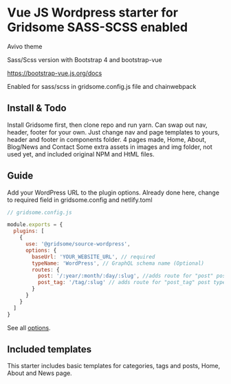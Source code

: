 # Vue JS Wordpress starter for Gridsome SASS-SCSS enabled

Avivo theme

Sass/Scss version with Bootstrap 4 and bootstrap-vue

https://bootstrap-vue.js.org/docs

Enabled for sass/scss in gridsome.config.js file and chainwebpack


## Install & Todo

Install Gridsome first, then clone repo and run yarn.
Can swap out nav, header, footer for your own.
Just change nav and page templates to yours, header and footer in components folder.
4 pages made, Home, About, Blog/News and Contact
Some extra assets in images and img folder, not used yet, and included original NPM and HtML files.



## Guide

Add your WordPress URL to the plugin options. Already done here, change to required field in gridsome.config and netlify.toml

```js
// gridsome.config.js

module.exports = {
  plugins: [
    {
      use: '@gridsome/source-wordpress',
      options: {
        baseUrl: 'YOUR_WEBSITE_URL', // required
        typeName: 'WordPress', // GraphQL schema name (Optional)
        routes: {
          post: '/:year/:month/:day/:slug', //adds route for "post" post type (Optional)
          post_tag: '/tag/:slug' // adds route for "post_tag" post type (Optional)
        }
      }
    }
  ]
}

```

See all [options](https://gridsome.org/plugins/@gridsome/source-wordpress).

## Included templates

This starter includes basic templates for categories, tags and posts, Home, About and News page.
